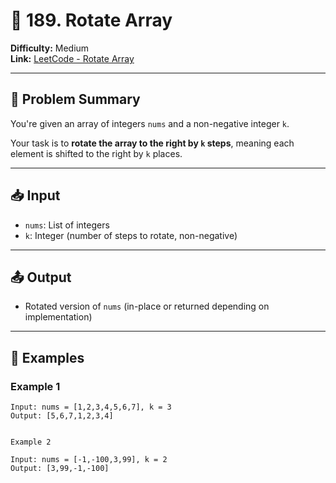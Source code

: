 # 🔄 189. Rotate Array

**Difficulty:** Medium  
**Link:** [LeetCode - Rotate Array](https://leetcode.com/problems/rotate-array/)

---

## 🧠 Problem Summary

You're given an array of integers `nums` and a non-negative integer `k`.

Your task is to **rotate the array to the right by `k` steps**, meaning each element is shifted to the right by `k` places.

---

## 📥 Input

- `nums`: List of integers
- `k`: Integer (number of steps to rotate, non-negative)

---

## 📤 Output

- Rotated version of `nums` (in-place or returned depending on implementation)

---

## 🧩 Examples

### Example 1
```text
Input: nums = [1,2,3,4,5,6,7], k = 3
Output: [5,6,7,1,2,3,4]


Example 2

Input: nums = [-1,-100,3,99], k = 2
Output: [3,99,-1,-100]
